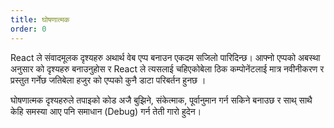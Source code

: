 ```yaml
---
title: घोषणात्मक
order: 0
---
```


React  ले संवादमूलक दृश्यहरु अथार्थ वेब एप्प बनाउन एकदम सजिलो पारिदिन्छ।  आफ्नो एप्पको अबस्था अनुसार को दृश्यहरु  बनाउनुहोस र React ले त्यसलाई  चहिएकोबेला ठिक कम्पोनेंटलाई मात्र नवीनीकरण र प्रस्तुत गर्नेछ जतिबेला  हजुर को एप्पको कुनै डाटा परिबर्तन हुनछ ।

घोषणात्मक दृश्यहरुले तपाइको कोड अजै बुझिने, संकेत्माक, पूर्वानुमान  गर्न सकिने बनाउछ र साथ् साथै केहि समस्या आए पनि समाधान (Debug) गर्न  तेती गारो हुदेन। 